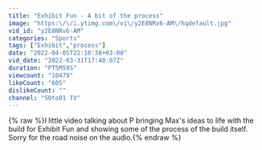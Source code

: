 ```yaml
---
title: "Exhibit Fun - A bit of the process"
image: "https:\/\/i.ytimg.com\/vi\/y2E8NRv6-AM\/hqdefault.jpg"
vid_id: "y2E8NRv6-AM"
categories: "Sports"
tags: ["Exhibit","process"]
date: "2022-04-05T22:10:38+03:00"
vid_date: "2022-03-31T17:40:07Z"
duration: "PT5M59S"
viewcount: "10479"
likeCount: "605"
dislikeCount: ""
channel: "50to01 TV"
---
```

{% raw %}I little video talking about P bringing Max's ideas to life with the build for Exhibit Fun and showing some of the process of the build itself. Sorry for the road noise on the audio.{% endraw %}
